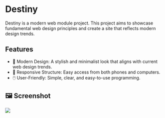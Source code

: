 # Destiny


Destiny is a modern web module project. This project aims to showcase fundamental web design principles and create a site that reflects modern design trends.

## Features

- 🎨 Modern Design: A stylish and minimalist look that aligns with current web design trends.
- 📱 Responsive Structure: Easy access from both phones and computers.
- 🖱️ User-Friendly: Simple, clear, and easy-to-use programming.



## 🖼️ Screenshot

<img src="destiny.gif" />
